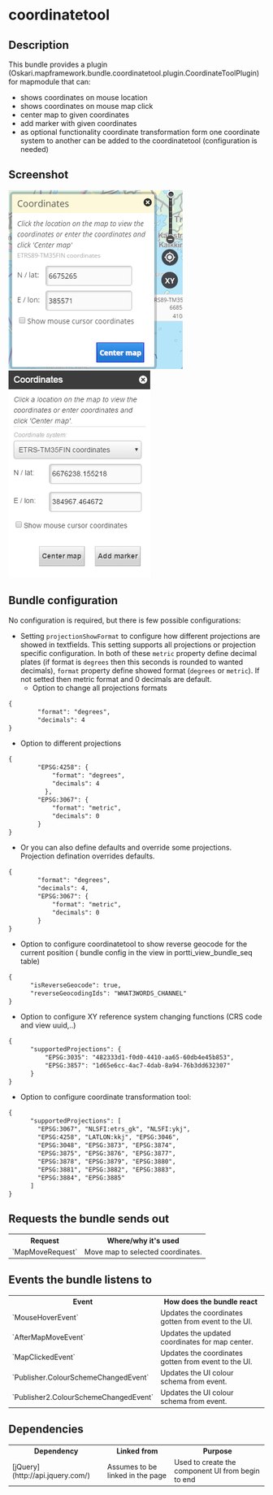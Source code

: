 # coordinatetool

## Description

This bundle provides a plugin (Oskari.mapframework.bundle.coordinatetool.plugin.CoordinateToolPlugin) for mapmodule that can:
* shows coordinates on mouse location
* shows coordinates on mouse map click
* center map to given coordinates
* add marker with given coordinates
* as optional functionality coordinate transformation form one coordinate system to another can be added to the coordinatetool (configuration is needed)


## Screenshot

![screenshot](coordinatetool.png)
![screenshot](coordinateToolNew.png)


## Bundle configuration

No configuration is required, but there is few possible configurations:

- Setting `projectionShowFormat` to configure how different projections are showed in textfields. This setting supports all projections or projection specific configuration. In both of these `metric` property define decimal plates (if format is `degrees` then this seconds is rounded to wanted decimals), `format` property define showed format (`degrees` or `metric`). If not setted then metric format and 0 decimals are default.
  - Option to change all projections formats
````
{
        "format": "degrees",
        "decimals": 4
}
````
  - Option to different projections
````
{
        "EPSG:4258": {
            "format": "degrees",
            "decimals": 4
          },
        "EPSG:3067": {
            "format": "metric",
            "decimals": 0
        }
}
````
  - Or you can also define defaults and override some projections. Projection defination overrides defaults.
````
{
        "format": "degrees",
        "decimals": 4,
        "EPSG:3067": {
            "format": "metric",
            "decimals": 0
        }
}
````

- Option to configure coordinatetool to show reverse geocode for the current position
  ( bundle config in the view in portti_view_bundle_seq table)
````
{
      "isReverseGeocode": true,
      "reverseGeocodingIds": "WHAT3WORDS_CHANNEL"
}
````

- Option to configure XY reference system changing functions  (CRS code and view uuid,..)
````
{
      "supportedProjections": {
          "EPSG:3035": "482333d1-f0d0-4410-aa65-60db4e45b853",
          "EPSG:3857": "1d65e6cc-4ac7-4dab-8a94-76b3dd632307"
      }
}
````

- Option to configure coordinate transformation tool:
````
{
      "supportedProjections": [
        "EPSG:3067", "NLSFI:etrs_gk", "NLSFI:ykj",
        "EPSG:4258", "LATLON:kkj", "EPSG:3046",
        "EPSG:3048", "EPSG:3873", "EPSG:3874",
        "EPSG:3875", "EPSG:3876", "EPSG:3877",
        "EPSG:3878", "EPSG:3879", "EPSG:3880",
        "EPSG:3881", "EPSG:3882", "EPSG:3883",
        "EPSG:3884", "EPSG:3885"
      ]
}
````

## Requests the bundle sends out

<table class="table">
  <tr>
    <th> Request </th><th> Where/why it's used</th>
  </tr>
  <tr>
    <td>`MapMoveRequest`</td><td> Move map to selected coordinates.</td>
  </tr>
</table>


## Events the bundle listens to

<table class="table">
  <tr>
    <th>Event</th><th>How does the bundle react</th>
  </tr>
  <tr>
    <td>`MouseHoverEvent`</td><td>Updates the coordinates gotten from event to the UI.</td>
  </tr>
  <tr>
    <td>`AfterMapMoveEvent`</td><td>Updates the updated coordinates for map center.</td>
  </tr>
  <tr>
    <td>`MapClickedEvent`</td><td>Updates the coordinates gotten from event to the UI.</td>
  </tr>
  <tr>
    <td>`Publisher.ColourSchemeChangedEvent`</td><td>Updates the UI colour schema from event.</td>
  </tr>
  <tr>
    <td>`Publisher2.ColourSchemeChangedEvent`</td><td>Updates the UI colour schema from event.</td>
  </tr>

</table>

## Dependencies

<table class="table">
  <tr>
    <th>Dependency</th><th>Linked from</th><th>Purpose</th>
  </tr>
  <tr>
    <td>[jQuery](http://api.jquery.com/)</td>
    <td>Assumes to be linked in the page</td>
    <td>Used to create the component UI from begin to end</td>
  </tr>
</table>
